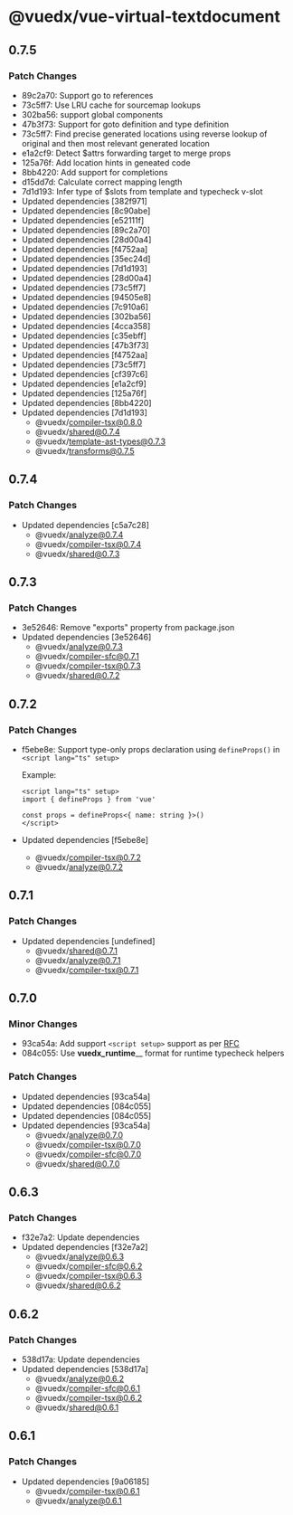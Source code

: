 # @vuedx/vue-virtual-textdocument

## 0.7.5

### Patch Changes

- 89c2a70: Support go to references
- 73c5ff7: Use LRU cache for sourcemap lookups
- 302ba56: support global components
- 47b3f73: Support for goto definition and type definition
- 73c5ff7: Find precise generated locations using reverse lookup of original and then most relevant generated location
- e1a2cf9: Detect \$attrs forwarding target to merge props
- 125a76f: Add location hints in geneated code
- 8bb4220: Add support for completions
- d15dd7d: Calculate correct mapping length
- 7d1d193: Infer type of \$slots from template and typecheck v-slot
- Updated dependencies [382f971]
- Updated dependencies [8c90abe]
- Updated dependencies [e52111f]
- Updated dependencies [89c2a70]
- Updated dependencies [28d00a4]
- Updated dependencies [f4752aa]
- Updated dependencies [35ec24d]
- Updated dependencies [7d1d193]
- Updated dependencies [28d00a4]
- Updated dependencies [73c5ff7]
- Updated dependencies [94505e8]
- Updated dependencies [7c910a6]
- Updated dependencies [302ba56]
- Updated dependencies [4cca358]
- Updated dependencies [c35ebff]
- Updated dependencies [47b3f73]
- Updated dependencies [f4752aa]
- Updated dependencies [73c5ff7]
- Updated dependencies [cf397c6]
- Updated dependencies [e1a2cf9]
- Updated dependencies [125a76f]
- Updated dependencies [8bb4220]
- Updated dependencies [7d1d193]
  - @vuedx/compiler-tsx@0.8.0
  - @vuedx/shared@0.7.4
  - @vuedx/template-ast-types@0.7.3
  - @vuedx/transforms@0.7.5

## 0.7.4

### Patch Changes

- Updated dependencies [c5a7c28]
  - @vuedx/analyze@0.7.4
  - @vuedx/compiler-tsx@0.7.4
  - @vuedx/shared@0.7.3

## 0.7.3

### Patch Changes

- 3e52646: Remove "exports" property from package.json
- Updated dependencies [3e52646]
  - @vuedx/analyze@0.7.3
  - @vuedx/compiler-sfc@0.7.1
  - @vuedx/compiler-tsx@0.7.3
  - @vuedx/shared@0.7.2

## 0.7.2

### Patch Changes

- f5ebe8e: Support type-only props declaration using `defineProps()` in `<script lang="ts" setup>`

  Example:

  ```vue
  <script lang="ts" setup>
  import { defineProps } from 'vue'

  const props = defineProps<{ name: string }>()
  </script>
  ```

- Updated dependencies [f5ebe8e]
  - @vuedx/compiler-tsx@0.7.2
  - @vuedx/analyze@0.7.2

## 0.7.1

### Patch Changes

- Updated dependencies [undefined]
  - @vuedx/shared@0.7.1
  - @vuedx/analyze@0.7.1
  - @vuedx/compiler-tsx@0.7.1

## 0.7.0

### Minor Changes

- 93ca54a: Add support `<script setup>` support as per [RFC](https://github.com/vuejs/rfcs/pull/227)
- 084c055: Use **vuedx_runtime**<name>\_\_ format for runtime typecheck helpers

### Patch Changes

- Updated dependencies [93ca54a]
- Updated dependencies [084c055]
- Updated dependencies [084c055]
- Updated dependencies [93ca54a]
  - @vuedx/analyze@0.7.0
  - @vuedx/compiler-tsx@0.7.0
  - @vuedx/compiler-sfc@0.7.0
  - @vuedx/shared@0.7.0

## 0.6.3

### Patch Changes

- f32e7a2: Update dependencies
- Updated dependencies [f32e7a2]
  - @vuedx/analyze@0.6.3
  - @vuedx/compiler-sfc@0.6.2
  - @vuedx/compiler-tsx@0.6.3
  - @vuedx/shared@0.6.2

## 0.6.2

### Patch Changes

- 538d17a: Update dependencies
- Updated dependencies [538d17a]
  - @vuedx/analyze@0.6.2
  - @vuedx/compiler-sfc@0.6.1
  - @vuedx/compiler-tsx@0.6.2
  - @vuedx/shared@0.6.1

## 0.6.1

### Patch Changes

- Updated dependencies [9a06185]
  - @vuedx/compiler-tsx@0.6.1
  - @vuedx/analyze@0.6.1
